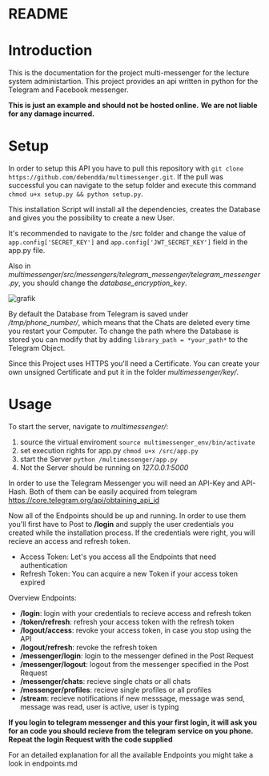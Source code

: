 # README #

# Introduction

This is the documentation for the project multi-messenger for the lecture system administartion. This project provides an api written in python for the Telegram and Facebook messenger.

**This is just an example and should not be hosted online.**
**We are not liable for any damage incurred.**

# Setup
In order to setup this API you have to pull this repository with ```git clone https://github.com/debendda/multimessenger.git```.
If the pull was successful you can navigate to the setup folder and execute this command ```chmod u+x setup.py && python setup.py```.

This installation Script will install all the dependencies, creates the Database and gives you the possibility to create a new User.

It's recommended to navigate to the /src folder and change the value of ```app.config['SECRET_KEY']``` and ```app.config['JWT_SECRET_KEY']``` field in the app.py file.

Also in *multimessenger/src/messengers/telegram_messenger/telegram_messenger.py*, you should change the *database_encryption_key*.

![grafik](https://user-images.githubusercontent.com/33962621/121920260-29517900-cd38-11eb-8782-70e8d34a8b5c.png)

By default the Database from Telegram is saved under */tmp/phone_number/*, which means that the Chats are deleted every time you restart your Computer. To change the path where the Database is stored you can modify that by adding ```library_path = *your_path*``` to the Telegram Object. 

Since this Project uses HTTPS you'll need a Certificate. You can create your own unsigned Certificate and put it in the folder *multimessenger/key/*.

# Usage
To start the server, navigate to *multimessenger/*:
1. source the virtual enviroment ```source multimessenger_env/bin/activate```
2. set execution rights for app.py ```chmod u+x /src/app.py```
3. start the Server ```python /multimessenger/app.py```
4. Not the Server should be running on *127.0.0.1:5000*

In order to use the Telegram Messenger you will need an API-Key and API-Hash. Both of them can be easily acquired from telegram https://core.telegram.org/api/obtaining_api_id

Now all of the Endpoints should be up and running. 
In order to use them you'll first have to Post to **/login** and supply the user credentials you created while the installation process.
If the credentials were right, you will recieve an access and refresh token. 
- Access Token: Let's you access all the Endpoints that need authentication
- Refresh Token: You can acquire a new Token if your access token expired

Overview Endpoints:
- **/login**: login with your credentials to recieve access and refresh token
- **/token/refresh**: refresh your access token with the refresh token
- **/logout/access**: revoke your access token, in case you stop using the API
- **/logout/refresh**: revoke the refresh token
- **/messenger/login**: login to the messenger defined in the Post Request
- **/messenger/logout**: logout from the messenger specified in the Post Request
- **/messenger/chats**: recieve single chats or all chats
- **/messenger/profiles**: recieve single profiles or all profiles
- **/stream**: recieve notifications if new messsage, message was send, message was read, user is active, user is typing

**If you login to telegram messenger and this your first login, it will ask you for an code you should recieve from the telegram service on you phone.
Repeat the login Request with the code supplied**

For an detailed explanation for all the available Endpoints you might take a look in endpoints.md
